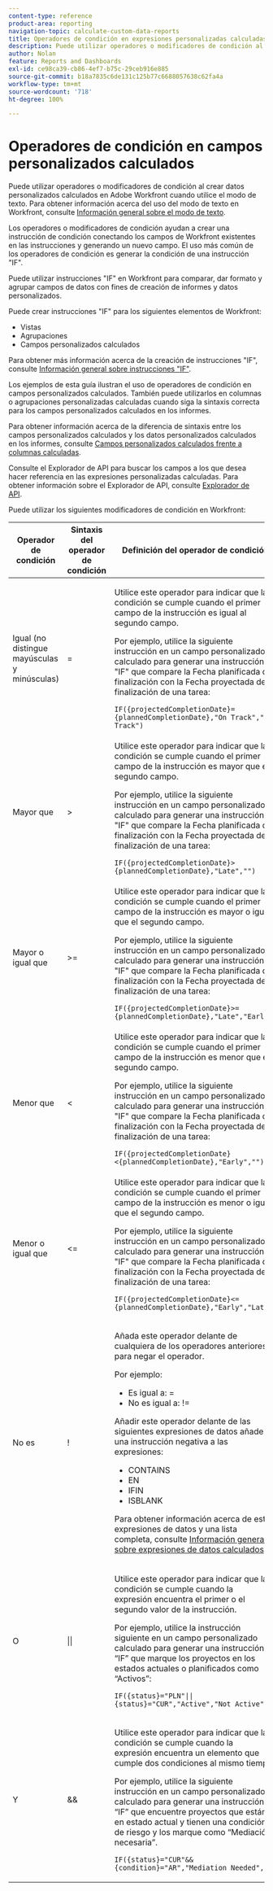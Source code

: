 ```yaml
---
content-type: reference
product-area: reporting
navigation-topic: calculate-custom-data-reports
title: Operadores de condición en expresiones personalizadas calculadas
description: Puede utilizar operadores o modificadores de condición al crear datos personalizados calculados en Adobe Workfront cuando utilice el modo de texto.
author: Nolan
feature: Reports and Dashboards
exl-id: ce98ca39-cb86-4ef7-b75c-29ceb916e885
source-git-commit: b18a7835c6de131c125b77c6688057638c62fa4a
workflow-type: tm+mt
source-wordcount: '718'
ht-degree: 100%

---
```


# Operadores de condición en campos personalizados calculados

<!-- Audited: 2/2024 -->

Puede utilizar operadores o modificadores de condición al crear datos personalizados calculados en Adobe Workfront cuando utilice el modo de texto. Para obtener información acerca del uso del modo de texto en Workfront, consulte [Información general sobre el modo de texto](../../../reports-and-dashboards/reports/text-mode/understand-text-mode.md).

Los operadores o modificadores de condición ayudan a crear una instrucción de condición conectando los campos de Workfront existentes en las instrucciones y generando un nuevo campo. El uso más común de los operadores de condición es generar la condición de una instrucción &quot;IF&quot;.

Puede utilizar instrucciones &quot;IF&quot; en Workfront para comparar, dar formato y agrupar campos de datos con fines de creación de informes y datos personalizados.

Puede crear instrucciones &quot;IF&quot; para los siguientes elementos de Workfront:

* Vistas
* Agrupaciones
* Campos personalizados calculados

Para obtener más información acerca de la creación de instrucciones &quot;IF&quot;, consulte [Información general sobre instrucciones &quot;IF&quot;](../../../reports-and-dashboards/reports/calc-cstm-data-reports/if-statements-overview.md).

Los ejemplos de esta guía ilustran el uso de operadores de condición en campos personalizados calculados. También puede utilizarlos en columnas o agrupaciones personalizadas calculadas cuando siga la sintaxis correcta para los campos personalizados calculados en los informes.

Para obtener información acerca de la diferencia de sintaxis entre los campos personalizados calculados y los datos personalizados calculados en los informes, consulte [Campos personalizados calculados frente a columnas calculadas](../../../reports-and-dashboards/reports/calc-cstm-data-reports/calculated-custom-fields-calculated-columns.md).

Consulte el Explorador de API para buscar los campos a los que desea hacer referencia en las expresiones personalizadas calculadas. Para obtener información sobre el Explorador de API, consulte [Explorador de API](../../../wf-api/general/api-explorer.md).

Puede utilizar los siguientes modificadores de condición en Workfront:

<table style="table-layout:auto"> 
 <col> 
 <col> 
 <col> 
 <thead> 
  <tr> 
   <th>Operador de condición</th> 
   <th>Sintaxis del operador de condición</th> 
   <th>Definición del operador de condición</th> 
  </tr> 
 </thead> 
 <tbody> 
  <tr> 
   <td>Igual (no distingue mayúsculas y minúsculas)</td> 
   <td>= </td> 
   <td> <p>Utilice este operador para indicar que la condición se cumple cuando el primer campo de la instrucción es igual al segundo campo.</p> <p>Por ejemplo, utilice la siguiente instrucción en un campo personalizado calculado para generar una instrucción "IF" que compare la Fecha planificada de finalización con la Fecha proyectada de finalización de una tarea: </p><p><code>IF({projectedCompletionDate}={plannedCompletionDate},"On Track","Off Track")</code></p> </td> 
  </tr> 
  <tr> 
   <td>Mayor que </td> 
   <td>&gt; </td> 
   <td>Utilice este operador para indicar que la condición se cumple cuando el primer campo de la instrucción es mayor que el segundo campo. <p>Por ejemplo, utilice la siguiente instrucción en un campo personalizado calculado para generar una instrucción "IF" que compare la Fecha planificada de finalización con la Fecha proyectada de finalización de una tarea: </p><p><code>IF({projectedCompletionDate}&gt;{plannedCompletionDate},"Late","")</code></p></td> 
  </tr> 
  <tr> 
   <td>Mayor o igual que </td> 
   <td>&gt;= </td> 
   <td>Utilice este operador para indicar que la condición se cumple cuando el primer campo de la instrucción es mayor o igual que el segundo campo. <p>Por ejemplo, utilice la siguiente instrucción en un campo personalizado calculado para generar una instrucción "IF" que compare la Fecha planificada de finalización con la Fecha proyectada de finalización de una tarea: </p><p><code>IF({projectedCompletionDate}&gt;={plannedCompletionDate},"Late","Early")</code></p></td> 
  </tr> 
  <tr> 
   <td>Menor que </td> 
   <td>&lt; </td> 
   <td>Utilice este operador para indicar que la condición se cumple cuando el primer campo de la instrucción es menor que el segundo campo. <p>Por ejemplo, utilice la siguiente instrucción en un campo personalizado calculado para generar una instrucción "IF" que compare la Fecha planificada de finalización con la Fecha proyectada de finalización de una tarea: </p><p><code>IF({projectedCompletionDate}&lt;{plannedCompletionDate},"Early","")</code></p></td> 
  </tr> 
  <tr> 
   <td>Menor o igual que </td> 
   <td>&lt;= </td> 
   <td>Utilice este operador para indicar que la condición se cumple cuando el primer campo de la instrucción es menor o igual que el segundo campo. <p>Por ejemplo, utilice la siguiente instrucción en un campo personalizado calculado para generar una instrucción "IF" que compare la Fecha planificada de finalización con la Fecha proyectada de finalización de una tarea: </p><p><code>IF({projectedCompletionDate}&lt;={plannedCompletionDate},"Early","Late")</code></p></td> 
  </tr> 
  <tr> 
   <td>No es </td> 
   <td>! </td> 
   <td> <p>Añada este operador delante de cualquiera de los operadores anteriores para negar el operador. </p> <p>Por ejemplo: </p> 
    <ul> 
     <li>Es igual a: = </li> 
     <li>No es igual a: != </li> 
    </ul> <p>Añadir este operador delante de las siguientes expresiones de datos añade una instrucción negativa a las expresiones: </p> 
    <ul> 
     <li>CONTAINS </li> 
     <li>EN </li> 
     <li>IFIN </li> 
     <li>ISBLANK </li> 
    </ul> <p>Para obtener información acerca de estas expresiones de datos y una lista completa, consulte <a href="../../../reports-and-dashboards/reports/calc-cstm-data-reports/calculated-data-expressions.md" class="MCXref xref">Información general sobre expresiones de datos calculados</a>. </p> </td> 
  </tr> 
  <tr> 
   <td>O </td> 
   <td>|| </td> 
   <td> <p>Utilice este operador para indicar que la condición se cumple cuando la expresión encuentra el primer o el segundo valor de la instrucción. </p> <p>Por ejemplo, utilice la instrucción siguiente en un campo personalizado calculado para generar una instrucción “IF” que marque los proyectos en los estados actuales o planificados como “Activos”: </p><p><code>IF({status}="PLN"||{status}="CUR","Active","Not Active")</code></p> </td> 
  </tr> 
  <tr> 
   <td> Y </td> 
   <td>&amp;&amp; </td> 
   <td> <p>Utilice este operador para indicar que la condición se cumple cuando la expresión encuentra un elemento que cumple dos condiciones al mismo tiempo. </p> <p>Por ejemplo, utilice la siguiente instrucción en un campo personalizado calculado para generar una instrucción “IF” que encuentre proyectos que están en estado actual y tienen una condición de riesgo y los marque como “Mediación necesaria”. </p><p><code>IF({status}="CUR"&&{condition}="AR","Mediation Needed","")</code></p> </td> 
  </tr> 
 </tbody> 
</table>
